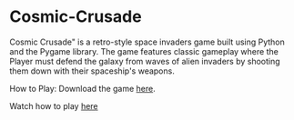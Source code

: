 # Cosmic-Crusade
Cosmic Crusade" is a retro-style space invaders game built using Python and the Pygame library. The game features classic gameplay where the Player must defend the galaxy from waves of alien invaders by shooting them down with their spaceship's weapons.

  How to Play:
  Download the game [here](https://everythingmix.itch.io/cosmic-crusade).
  
  Watch how to play [here](https://www.youtube.com/watch?v=XRS8w0c4YgU&t=1s)
  
  
  
  
  
  

